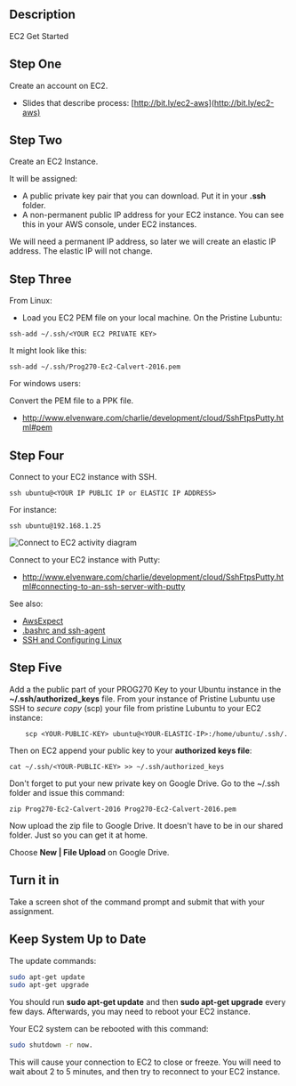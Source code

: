 ## Description

EC2 Get Started

## Step One

Create an account on EC2.

- Slides that describe process: [http://bit.ly/ec2-aws](http://bit.ly/ec2-aws)

## Step Two

Create an EC2 Instance.

It will be assigned:

- A public private key pair that you can download. Put it in your **.ssh** folder.
- A non-permanent public IP address for your EC2 instance. You can see this in your AWS console, under EC2 instances.

We will need a permanent IP address, so later we will create an elastic IP address. The elastic IP will not change.

## Step Three

From Linux:

- Load you EC2 PEM file on your local machine. On the Pristine Lubuntu:

```
ssh-add ~/.ssh/<YOUR EC2 PRIVATE KEY>
```

It might look like this:

```
ssh-add ~/.ssh/Prog270-Ec2-Calvert-2016.pem
```

For windows users:

Convert the PEM file to a PPK file.

- <http://www.elvenware.com/charlie/development/cloud/SshFtpsPutty.html#pem>

## Step Four

Connect to your EC2 instance with SSH.

	ssh ubuntu@<YOUR IP PUBLIC IP or ELASTIC IP ADDRESS>

For instance:

	ssh ubuntu@192.168.1.25


![Connect to EC2 activity diagram](https://s3.amazonaws.com/bucket01.elvenware.com/images/ssh-key-for-ec2.png)

Connect to your EC2 instance with Putty:

- <http://www.elvenware.com/charlie/development/cloud/SshFtpsPutty.html#connecting-to-an-ssh-server-with-putty>

See also:

- [AwsExpect][aws-expert]
- [.bashrc and ssh-agent][ec2-provision]
- [SSH and Configuring Linux][ssh-configure-linux]

[aws-expert]:http://www.ccalvert.net/books/CloudNotes/Assignments/AwsEc2Expert.html#step-two-ssh-into-your-instance
[ec2-provision]:http://www.ccalvert.net/books/CloudNotes/Assignments/Ec2Provision.html#-bashrc
[ssh-configure-linux]:http://www.elvenware.com/charlie/os/linux/ConfigureLinux.html#install-ssh

## Step Five

Add a the public part of your PROG270 Key to your Ubuntu instance in the **~/.ssh/authorized_keys** file. From your instance of Pristine Lubuntu use SSH to *secure copy* (scp) your file from pristine Lubuntu to your EC2 instance:

```
	scp <YOUR-PUBLIC-KEY> ubuntu@<YOUR-ELASTIC-IP>:/home/ubuntu/.ssh/.
```

Then on EC2 append your public key to your **authorized keys file**:

```
cat ~/.ssh/<YOUR-PUBLIC-KEY> >> ~/.ssh/authorized_keys
```

Don't forget to put your new private key on Google Drive. Go to the ~/.ssh folder and issue this command:

```
zip Prog270-Ec2-Calvert-2016 Prog270-Ec2-Calvert-2016.pem
```

Now upload the zip file to Google Drive. It doesn't have to be in our shared folder. Just so you can get it at home.

Choose **New | File Upload** on Google Drive.

## Turn it in

Take a screen shot of the command prompt and submit that with your assignment.

## Keep System Up to Date

The update commands:

```bash
sudo apt-get update
sudo apt-get upgrade
```

You should run **sudo apt-get update** and then **sudo apt-get upgrade** every few days. Afterwards, you may need to reboot your EC2 instance.

Your EC2 system can be rebooted with this command:

```bash
sudo shutdown -r now.
```

This will cause your connection to EC2 to close or freeze. You will need to wait about 2 to 5 minutes, and then try to reconnect to your EC2 instance.
